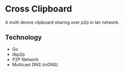 # Cross Clipboard

A multi device clipboard sharing over p2p in lan network.

## Technology

- Go
- libp2p
- P2P Network
- Multicast DNS (mDNS)

